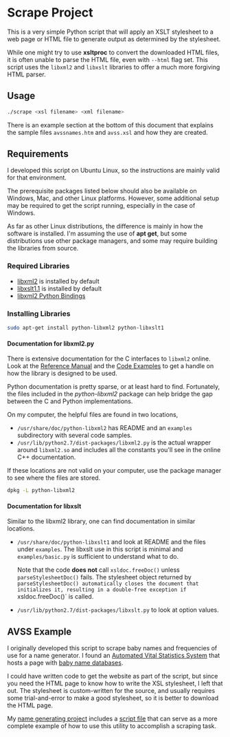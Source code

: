# Scrape Project

This is a very simple Python script that will apply an XSLT stylesheet
to a web page or HTML file to generate output as determined by the
stylesheet.

While one might try to use **xsltproc** to convert the downloaded HTML
files, it is often unable to parse the HTML file, even with `--html` flag
set.  This script uses the `libxml2` and `libxslt` libraries to offer a
much more forgiving HTML parser.

## Usage

~~~sh
./scrape <xsl filename> <xml filename>
~~~

There is an example section at the bottom of this document that
explains the sample files `avssnames.htm` and `avss.xsl` and how
they are created.

## Requirements

I developed this script on Ubuntu Linux, so the instructions are mainly
valid for that environment.

The prerequisite packages listed below should also be available on Windows,
Mac, and other Linux platforms.  However, some additional setup may be
required to get the script running, especially in the case of Windows.

As far as other Linux distributions, the difference is mainly in how the
software is installed.  I'm assuming the use of **apt get**, but some
distributions use other package managers, and some may require building
the libraries from source.


### Required Libraries

- [libxml2](http://xmlsoft.org/) is installed by default
- [libxslt1.1](http://xmlsoft.org/XSLT/) is installed by default
- [libxml2 Python Bindings](http://xmlsoft.org/python.html)


### Installing Libraries

~~~sh
sudo apt-get install python-libxml2 python-libxslt1
~~~

#### Documentation for libxml2.py 

There is extensive documentation for the C interfaces to `libxml2`
online.  Look at the [Reference Manual](http://xmlsoft.org/html/index.html)
and the [Code Examples](http://xmlsoft.org/examples/index.html) to
get a handle on how the library is designed to be used.

Python documentation is pretty sparse, or at least hard to find.
Fortunately, the files included in the *python-libxml2* package can
help bridge the gap between the C and Python implementations.

On my computer, the helpful files are found in two locations,
- `/usr/share/doc/python-libxml2` has README and an `examples`
  subdirectory with several code samples.
- `/usr/lib/python2.7/dist-packages/libxml2.py` is the actual
  wrapper around `libxml2.so` and includes all the constants
  you'll see in the online C++ documentation.

If these locations are not valid on your computer, use the package
manager to see where the files are stored.

~~~sh
dpkg -L python-libxml2
~~~

#### Documentation for libxslt

Similar to the libxml2 library, one can find documentation in similar
locations.

- `/usr/share/doc/python-libxslt1` and look at README and the files under
  `examples`.  The libxslt use in this script is minimal and `examples/basic.py`
  is sufficient to understand what to do.

  Note that the code **does not** call `xsldoc.freeDoc()` unless `parseStylesheetDoc()`
  fails.  The stylesheet object returned by `parseStylesheetDoc() automatically
  closes the document that initializes it, resulting in a double-free exception
  if `xsldoc.freeDoc()` is called.
  
- `/usr/lib/python2.7/dist-packages/libxslt.py` to look at option values.

## AVSS Example

I originally developed this script to scrape baby names and frequencies of use
for a name generator.  I found an [Automated Vital Statistics System](http://www.avss.ucsb.edu/)
that hosts a page with [baby name databases](http://www.avss.ucsb.edu/name.htm).

I could have written code to get the website as part of the script, but
since you need the HTML page to know how to write the XSL stylesheet,
I left that out.  The stylesheet is custom-written for the source, and
usually requires some trial-and-error to make a good stylesheet, so it
is better to download the HTML page.

My [name generating project](https://github.com/cjungmann/namegen) includes
a [script file](https://github.com/cjungmann/namegen/blob/master/builddoc) that can serve as a more complete example of how to use this utility to accomplish a scraping task.